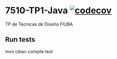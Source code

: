 # 7510-TP1-Java [![codecov](https://codecov.io/gh/mastanca/7510-TP1-Java/branch/develop/graph/badge.svg)](https://codecov.io/gh/mastanca/7510-TP1-Java)
TP de Tecnicas de Diseño FIUBA


## Run tests
mvn clean compile test

